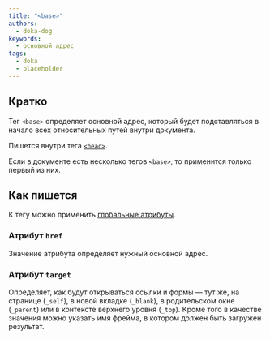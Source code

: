 ```yaml
---
title: "<base>"
authors:
  - doka-dog
keywords:
  - основной адрес
tags:
  - doka
  - placeholder
---
```


## Кратко

Тег `<base>` определяет основной адрес, который будет подставляться в начало всех относительных путей внутри документа.

Пишется внутри тега [`<head>`](/html/head).

Если в документе есть несколько тегов `<base>`, то применится только первый из них.

## Как пишется

К тегу можно применить [глобальные атрибуты](/html/global-attrs).

### Атрибут `href`

Значение атрибута определяет нужный основной адрес.

### Атрибут `target`

Определяет, как будут открываться ссылки и формы — тут же, на странице (`_self`), в новой вкладке (`_blank`), в родительском окне (`_parent`) или в контексте верхнего уровня (`_top`). Кроме того в качестве значения можно указать имя фрейма, в котором должен быть загружен результат.

